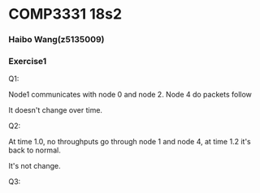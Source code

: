# COMP3331 18s2
### Haibo Wang(z5135009)

### Exercise1

Q1:

Node1 communicates with node 0 and node 2.
Node 4 do packets follow

It doesn't change over time.

Q2:

At time 1.0, no throughputs go through node 1 and node 4, at time 1.2 it's back to normal.

It's not change.

Q3:


